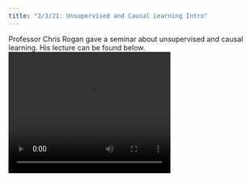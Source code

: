 ```yaml
---
title: "3/3/21: Unsupervised and Causal Learning Intro"
---
```


Professor Chris Rogan gave a seminar about unsupervised and causal learning. His lecture can be found below.
<video width="320" height="240" controls
src="../../../assets/recordings_spring21/unsupervised-and-causal.mp4">
Your browser does not support the video tag.
</video>